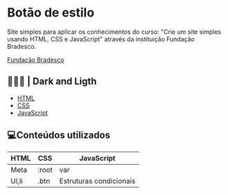 # Botão de estilo 

Site simples para aplicar os conhecimentos do curso: "Crie um site simples usando HTML, CSS e JavaScript" através da instituição Fundação Bradesco.

[Fundação Bradesco](https://www.ev.org.br/)

## 👨🏽‍💻 | Dark and Ligth

- [HTML](https://www.ev.org.br/cursos/html-basico)
- [CSS](https://www.ev.org.br/cursos/inovando-com-css#:~:text=Lan%C3%A7ada%20por%20Hakon%20Wium%20Lie,parte%20das%20Trilhas%20de%20Conhecimento.)
- [JavaScript](https://www.ev.org.br/cursos/introducao-ao-javascript)


## 💻Conteúdos utilizados

| HTML | CSS | JavaScript|
|------|-----|-----------|
| Meta| :root | var |
|Ul,li | .btn | Estruturas condicionais|
